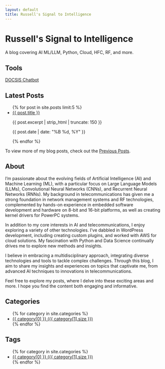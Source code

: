 ```yaml
---
layout: default
title: Russell's Signal to Intelligence
---
```


# Russell's Signal to Intelligence

A blog covering AI ML/LLM, Python, Cloud, HFC, RF, and more.

## Tools 

[DOCSIS Chatbot](/docsis.html)

## Latest Posts

<ul>
  {% for post in site.posts limit:5 %}
    <li>
      <a href="{{ post.url }}">{{ post.title }}</a>
      <p>{{ post.excerpt | strip_html | truncate: 150 }}</p>
      <p class="post-date">{{ post.date | date: "%B %d, %Y" }}</p>
    </li>
  {% endfor %}
</ul>

To view more of my blog posts, check out the [Previous Posts](/blog/).
## About

I’m passionate about the evolving fields of Artificial Intelligence (AI) and Machine Learning (ML), with a particular focus on Large Language Models (LLMs), Convolutional Neural Networks (CNNs), and Recurrent Neural Networks (RNNs). My background in telecommunications has given me a strong foundation in network management systems and RF technologies, complemented by hands-on experience in embedded software development and hardware on 8-bit and 16-bit platforms, as well as creating kernel drivers for PowerPC systems.

In addition to my core interests in AI and telecommunications, I enjoy exploring a variety of other technologies. I’ve dabbled in WordPress development, including creating custom plugins, and worked with AWS for cloud solutions. My fascination with Python and Data Science continually drives me to explore new methods and insights.

I believe in embracing a multidisciplinary approach, integrating diverse technologies and tools to tackle complex challenges. Through this blog, I aim to share my insights and experiences on topics that captivate me, from advanced AI techniques to innovations in telecommunications.

Feel free to explore my posts, where I delve into these exciting areas and more. I hope you find the content both engaging and informative.

## Categories

<ul>
{% for category in site.categories %}
  <li>
    <a href="{{ site.baseurl }}/categories/{{ category[0] }}">
      {{ category[0] }} ({{ category[1].size }})
    </a>
  </li>
{% endfor %}
</ul>

## Tags

<ul>
{% for category in site.categories %}
  <li>
    <a href="{{ site.baseurl }}/categories/{{ category[0] }}">
      {{ category[0] }} ({{ category[1].size }})
    </a>
  </li>
{% endfor %}
</ul>


